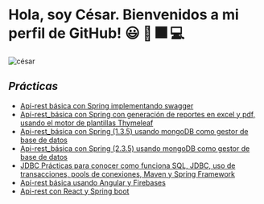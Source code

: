 # Hola, soy César. Bienvenidos a mi perfil de GitHub! :smiley: 👋 :fireworks: 💻
![césar](https://raw.github.com/cesar-vaesco/cesar-vaesco/master/cesar-banner.jpg) 

## *Prácticas* 
 * [Apí-rest básica con Spring implementando swagger](https://github.com/cesar-vaesco/Spring-Api-Rest-Basica)
 * [Apí-rest_básica con Spring con generación de reportes en excel y pdf, usando el motor de plantillas Thymeleaf](https://github.com/cesar-vaesco/CRUD_Spring)
 * [Api-rest_básica con Spring (1.3.5) usando mongoDB como gestor de base de datos](https://github.com/cesar-vaesco/crud_mongo_spring1)
 * [Api-rest_básica con Spring (2.3.5) usando mongoDB como gestor de base de datos](https://github.com/cesar-vaesco/crud_mongo_spring2)
 * [JDBC Prácticas para conocer como funciona SQL, JDBC, uso de transacciones, pools de conexiones, Maven y Spring Framework](https://github.com/cesar-vaesco/JDBC-Spring-Curso)
 * [Apí-rest básica usando Angular y Firebases](https://github.com/cesar-vaesco/CRUD-Angular-Firebases)
 * [Api-rest con React y Spring boot](https://github.com/cesar-vaesco/ReactJS-SpringBoot-CRUD-APP)
<!--
**cesar-vaesco/cesar-vaesco** is a ✨ _special_ ✨ repository because its `README.md` (this file) appears on your GitHub profile.

Here are some ideas to get you started:

- 🔭 I’m currently working on ...
- 🌱 I’m currently learning ...
- 👯 I’m looking to collaborate on ...
- 🤔 I’m looking for help with ...
- 💬 Ask me about ...
- 📫 How to reach me: ...
- 😄 Pronouns: ...
- ⚡ Fun fact: ...
-->
